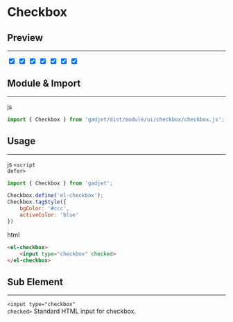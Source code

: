 # Checkbox

## Preview
---
<div class="preview">
    <el-checkbox class="blue size-1">
        <input type="checkbox" checked>
    </el-checkbox>
    <el-checkbox class="green size-2">
        <input type="checkbox" checked>
    </el-checkbox>
    <el-checkbox class="yellow size-3">
        <input type="checkbox" checked>
    </el-checkbox>
    <el-checkbox class="orange size-4">
        <input type="checkbox" checked>
    </el-checkbox>
    <el-checkbox class="yellow size-3">
        <input type="checkbox" checked>
    </el-checkbox>
    <el-checkbox class="green size-2">
        <input type="checkbox" checked>
    </el-checkbox>
    <el-checkbox class="blue size-1">
        <input type="checkbox" checked>
    </el-checkbox>
</div>


## Module & Import
---
<el-code-title>js</el-code-title>
```js
import { Checkbox } from 'gadjet/dist/module/ui/checkbox/checkbox.js';
```

## Usage
---

<el-code-title>js <code>\<script defer></code></el-code-title>
```js
import { Checkbox } from 'gadjet';

Checkbox.define('el-checkbox');
Checkbox.tagStyle({
    bgColor: '#ccc',
    activeColor: 'blue'
})
```

<el-code-title>html</el-code-title>
```html
<el-checkbox>
    <input type="checkbox" checked>
</el-checkbox>
```

## Sub Element
---
<el-code-title><code>&lt;input type="checkbox" checked&gt;</code></el-code-title>
<el-function-detail>
Standard HTML input for checkbox.
</el-function-detail>